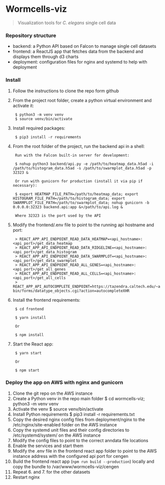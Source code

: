 # Wormcells-viz
> Visualization tools for *C. elegans* single cell data 

### Repository structure

- backend: a Python API based on Falcon to manage single cell datasets
- frontend: a ReactJS app that fetches data from the backend and displays them through d3 charts
- deployment: configuration files for nginx and systemd to help with deployment

### Install

1. Follow the instructions to clone the repo form github
2. From the project root folder, create a python virtual environment and activate it:
        
        $ python3 -m venv venv
        $ source venv/bin/activate

3. Install required packages:
   
        $ pip3 install -r requirements
   
2. From the root folder of the project, run the backend api in a shell:
   
        Run with the Falcon built-in server for development:
   
        $ nohup python3 backend/api.py -e /path/to/heatmap_data.h5ad -i /path/to/histogram_data.h5ad -s /path/to/swarmplot_data.h5ad -p 32323 &
   
        Or run with gunicorn for production (install it via pip if necessary):

        $ export HEATMAP_FILE_PATH=/path/to/heatmap_data; export HISTOGRAM_FILE_PATH=/path/to/histogram_data; export SWARMPLOT_FILE_PATH=/path/to/swarmplot_data; nohup gunicorn -b 0.0.0.0:32323 backend.api:app &>/path/to/api.log &

        Where 32323 is the port used by the API

3. Modify the frontend/.env file to point to the running api hostname and port:

        > REACT_APP_API_ENDPOINT_READ_DATA_HEATMAP=<api_hostname>:<api_port>/get_data_heatmap
        > REACT_APP_API_ENDPOINT_READ_DATA_RIDGELINE=<api_hostname>:<api_port>/get_data_histogram
        > REACT_APP_API_ENDPOINT_READ_DATA_SWARMPLOT=<api_hostname>:<api_port>/get_data_swarmplot
        > REACT_APP_API_ENDPOINT_READ_ALL_GENES=<api_hostname>:<api_port>/get_all_genes
        > REACT_APP_API_ENDPOINT_READ_ALL_CELLS=<api_hostname>:<api_port>/get_all_cells
        > REACT_APP_API_AUTOCOMPLETE_ENDPOINT=https://tazendra.caltech.edu/~azurebrd/cgi-bin/forms/datatype_objects.cgi?action=autocompleteXHR

4. Install the frontend requirements:

        $ cd frontend
   
        $ yarn install
   
        Or

        $ npm install

5. Start the React app:

        $ yarn start

        Or

        $ npm start
   
### Deploy the app on AWS with nginx and gunicorn

1. Clone the git repo on the AWS instance
2. Create a Python venv in the repo main folder
   $ cd wormcells-viz; python3 -m venv venv
3. Activate the venv
   $ source venv/bin/activate
3. Install Python requirements
   $ pip3 install -r requirements.txt
2. Copy the desired nginx config files from deployment/nginx to the /etc/nginx/site-enabled folder on the AWS instance
3. Copy the systemd unit files and their config directories to /etc/systemd/system/ on the AWS instance
4. Modify the config files to point to the correct anndata file locations   
5. Enable the services and start them
6. Modify the .env file in the frontend react app folder to point to the AWS instance address with the configured api port for cengen   
7. Build the frontend react app (`npm run build --production`) locally and copy the bundle to /var/www/wormcells-viz/cengen
8. Repeat 6. and 7. for the other datasets
9. Restart nginx
